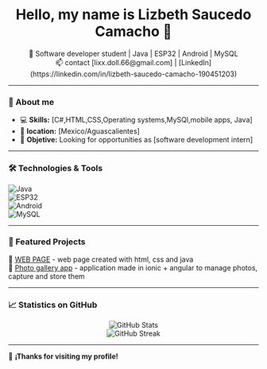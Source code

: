 <h1 align="center">Hello, my name is Lizbeth Saucedo Camacho 👋</h1>

<p align="center">
  🚀 Software developer student | Java | ESP32 | Android | MySQL  
  <br>
  📫 contact [lixx.doll.66@gmail.com] | [LinkedIn] (https://linkedin.com/in/lizbeth-saucedo-camacho-190451203)  
</p>

---

### 🚀 About me
- 💻 **Skills:** [C#,HTML,CSS,Operating systems,MySQl,mobile apps, Java]  
- 📍 **location:** [Mexico/Aguascalientes]  
- 🎯 **Objetive:** Looking for opportunities as [software development intern] 

---

### 🛠️ Technologies & Tools 
![Java](https://img.shields.io/badge/Java-ED8B00?style=for-the-badge&logo=java&logoColor=white)  
![ESP32](https://img.shields.io/badge/ESP32-323E48?style=for-the-badge&logo=espressif&logoColor=white)  
![Android](https://img.shields.io/badge/Android-3DDC84?style=for-the-badge&logo=android&logoColor=white)  
![MySQL](https://img.shields.io/badge/MySQL-4479A1?style=for-the-badge&logo=mysql&logoColor=white)  

---

### 📌 Featured Projects 
🔹 [WEB PAGE](https://github.com/LizbethSC66/web-page-NinjaSquad) -  web page created with html, css and java  
🔹 [Photo gallery app](https://github.com/LizbethSC66/photo-gallery) -  application made in ionic + angular to manage photos, capture and store them

---

### 📈 Statistics on GitHub
<p align="center">
  <img src="https://github-readme-stats.vercel.app/api?username=tuusuario&show_icons=true&theme=radical" alt="GitHub Stats">
  <br>
  <img src="https://github-readme-streak-stats.herokuapp.com/?user=tuusuario&theme=radical" alt="GitHub Streak">
</p>

---

🌟 **¡Thanks for visiting my profile!**  
